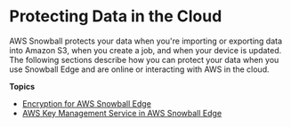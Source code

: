 # Protecting Data in the Cloud<a name="data-protection-cloud"></a>

AWS Snowball protects your data when you're importing or exporting data into Amazon S3, when you create a job, and when your device is updated\. The following sections describe how you can protect your data when you use Snowball Edge and are online or interacting with AWS in the cloud\.

**Topics**
+ [Encryption for AWS Snowball Edge](encryption.md)
+ [AWS Key Management Service in AWS Snowball Edge](kms.md)